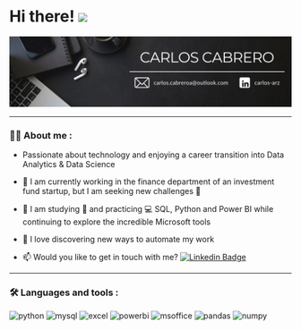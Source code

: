 <h1>
  Hi there! 
  <img decoding="async" src="https://media.giphy.com/media/hvRJCLFzcasrR4ia7z/giphy.gif" width="30px"/>
</h1>

<div id="header" align="center">
  <img decoding="async" src="https://github.com/carlos-cabrero/carlos-cabrero/blob/main/Linkedin%20Banner.png" width="800"/>
</div>

---
 <div id="header" align="left">

### :man_technologist: About me :

* Passionate about technology and enjoying a career transition into Data Analytics & Data Science <img decoding="async">

* :telescope: I am currently working in the finance department of an investment fund startup, but I am seeking new challenges :muscle:

* :seedling: I am studying :blue_book: and practicing :computer: SQL, Python and Power BI while continuing to explore the incredible Microsoft tools

* :heartbeat: I love discovering new ways to automate my work

* :mailbox: Would you like to get in touch with me? [![Linkedin Badge](https://img.shields.io/badge/-Carlos-black?style=flat&logo=Linkedin&logoColor=white)](https://www.linkedin.com/in/carlos-arz/)


---

### :hammer_and_wrench: Languages ​​and tools :

<div id="header" align="left">
    <img decoding="async" src="https://img.shields.io/badge/Python-3776AB?style=for-the-badge&logo=python&logoColor=white" alt="python"/>
  </a>
    <img decoding="async" src="https://img.shields.io/badge/MySQL-6DB33F?style=for-the-badge&logo=mysql&logoColor=white" alt="mysql"/>
  </a>
 <img decoding="async" src="https://img.shields.io/badge/Microsoft_Excel-217346?style=for-the-badge&logo=microsoft-excel&logoColor=white" alt="excel"/>
  </a>
 <img decoding="async" src="https://img.shields.io/badge/Power_BI-FFBE00?style=for-the-badge&logo=Power-BI&logoColor=white" alt="powerbi"/>
  </a>
 <img decoding="async" src="https://img.shields.io/badge/MS%20Office-grey?style=for-the-badge&logoSize=auto" alt="msoffice"/>
  </a>
 <img decoding="async" src="https://img.shields.io/badge/pandas-red?style=for-the-badge&logo=pandas&logoSize=auto" alt="pandas"/>
  </a>
 <img decoding="async" src="https://img.shields.io/badge/Numpy-aqua?style=for-the-badge&logo=numpy&logoColor=black&logoSize=auto" alt="numpy"/>
  </a>

</div>
  
<!--
**carlos-cabrero/carlos-cabrero** is a ✨ _special_ ✨ repository because its `README.md` (this file) appears on your GitHub profile. 




